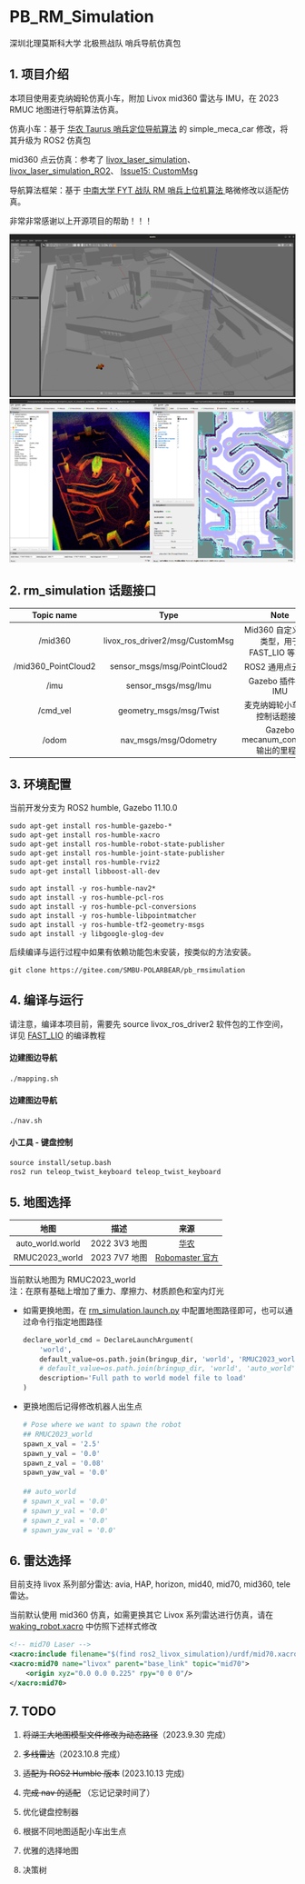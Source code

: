 # PB_RM_Simulation
深圳北理莫斯科大学 北极熊战队 哨兵导航仿真包

## 1. 项目介绍
本项目使用麦克纳姆轮仿真小车，附加 Livox mid360 雷达与 IMU，在 2023 RMUC 地图进行导航算法仿真。

仿真小车：基于 [华农 Taurus 哨兵定位导航算法](https://github.com/SCAU-RM-NAV/rm2023_auto_sentry_ws) 的 simple_meca_car 修改，将其升级为 ROS2 仿真包

mid360 点云仿真：参考了 [livox_laser_simulation](https://github.com/Livox-SDK/livox_laser_simulation/blob/main/src/livox_points_plugin.cpp)、 [livox_laser_simulation_RO2](https://github.com/stm32f303ret6/livox_laser_simulation_RO2/blob/main/src/livox_points_plugin.cpp)、 [Issue15: CustomMsg](https://github.com/Livox-SDK/livox_laser_simulation/issues/15)

导航算法框架：基于 [中南大学 FYT 战队 RM 哨兵上位机算法 ](https://github.com/baiyeweiguang/CSU-RM-Sentry) 略微修改以适配仿真。


非常非常感谢以上开源项目的帮助！！！

![Gazebo_Simulation](docs/Gazebo_Simulation.png)
![FAST_LIO+Nav2](docs/FAST_LIO+Nav2.png)

## 2. rm_simulation 话题接口
| **Topic name**      | **Type**                        | **Note**                         |
|:-------------------:|:-------------------------------:|:--------------------------------:|
| /mid360             | livox_ros_driver2/msg/CustomMsg | Mid360 自定义消息类型，用于 FAST_LIO 等算法   |
| /mid360_PointCloud2 | sensor_msgs/msg/PointCloud2     | ROS2 通用点云格式                      |
| /imu                | sensor_msgs/msg/Imu             | Gazebo 插件仿真 IMU                  |
| /cmd_vel            | geometry_msgs/msg/Twist         | 麦克纳姆轮小车运动控制话题接口                  |
| /odom               | nav_msgs/msg/Odometry           | Gazebo mecanum_controller 输出的里程计 |


## 3. 环境配置
当前开发分支为 ROS2 humble, Gazebo 11.10.0

```
sudo apt-get install ros-humble-gazebo-*
sudo apt-get install ros-humble-xacro
sudo apt-get install ros-humble-robot-state-publisher
sudo apt-get install ros-humble-joint-state-publisher
sudo apt-get install ros-humble-rviz2
sudo apt-get install libboost-all-dev
```

```
sudo apt install -y ros-humble-nav2*
sudo apt install -y ros-humble-pcl-ros
sudo apt install -y ros-humble-pcl-conversions
sudo apt install -y ros-humble-libpointmatcher
sudo apt install -y ros-humble-tf2-geometry-msgs
sudo apt install -y libgoogle-glog-dev
```
后续编译与运行过程中如果有依赖功能包未安装，按类似的方法安装。

```
git clone https://gitee.com/SMBU-POLARBEAR/pb_rmsimulation
```

## 4. 编译与运行

请注意，编译本项目前，需要先 source livox_ros_driver2 软件包的工作空间，详见 [FAST_LIO](https://github.com/Ericsii/FAST_LIO#13-livox_ros_driver2) 的编译教程

#### 边建图边导航
```
./mapping.sh
```

#### 边建图边导航
```
./nav.sh
```

#### 小工具 - 键盘控制

```
source install/setup.bash
ros2 run teleop_twist_keyboard teleop_twist_keyboard
```

## 5. 地图选择

| 地图                    | 描述         | 来源  |
|:---------------------:|:----------:|:---:|
| auto_world.world | 2022 3V3 地图 | [华农](https://github.com/SCAU-RM-NAV/rm2022_auto_infantry_ws) |
| RMUC2023_world | 2023 7V7 地图  | [Robomaster 官方](https://bbs.robomaster.com/thread-22576-1-1.html) |

当前默认地图为 RMUC2023_world </br>
注：在原有基础上增加了重力、摩擦力、材质颜色和室内灯光



- 如需更换地图，在 [rm_simulation.launch.py](/src/rm_simulation/pb_rm_simulation/launch/rm_simulation.launch.py) 中配置地图路径即可，也可以通过命令行指定地图路径

    ```python
    declare_world_cmd = DeclareLaunchArgument(
        'world',
        default_value=os.path.join(bringup_dir, 'world', 'RMUC2023_world', 'RMUC2023_world.world'),
        # default_value=os.path.join(bringup_dir, 'world', 'auto_world', 'auto_world.world'),
        description='Full path to world model file to load'
    )
    ```
- 更换地图后记得修改机器人出生点

    ```python
    # Pose where we want to spawn the robot
    ## RMUC2023_world
    spawn_x_val = '2.5'
    spawn_y_val = '0.0'
    spawn_z_val = '0.08'
    spawn_yaw_val = '0.0'

    ## auto_world
    # spawn_x_val = '0.0'
    # spawn_y_val = '0.0'
    # spawn_z_val = '0.0'
    # spawn_yaw_val = '0.0'
    ```
## 6. 雷达选择
目前支持 livox 系列部分雷达: 
avia, HAP, horizon, mid40, mid70, mid360, tele 雷达。

当前默认使用 mid360 仿真，如需更换其它 Livox 系列雷达进行仿真，请在 [waking_robot.xacro](/src/rm_simulation/pb_rm_simulation/urdf/waking_robot.xacro) 中仿照下述样式修改

```xml
<!-- mid70 Laser -->
<xacro:include filename="$(find ros2_livox_simulation)/urdf/mid70.xacro" />
<xacro:mid70 name="livox" parent="base_link" topic="mid70">
    <origin xyz="0.0 0.0 0.225" rpy="0 0 0"/>
</xacro:mid70>
```

## 7. TODO
1. ~~将湖工大地图模型文件修改为动态路径~~（2023.9.30 完成）

2. ~~多线雷达~~（2023.10.8 完成）

3. ~~适配为 ROS2 Humble 版本~~ (2023.10.13 完成)

4. ~~完成 nav 的适配~~ （忘记记录时间了）

5. 优化键盘控制器

6. 根据不同地图适配小车出生点

7. 优雅的选择地图

8. 决策树
